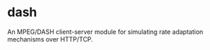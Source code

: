 dash
========

An MPEG/DASH client-server module for simulating rate adaptation mechanisms over HTTP/TCP.
